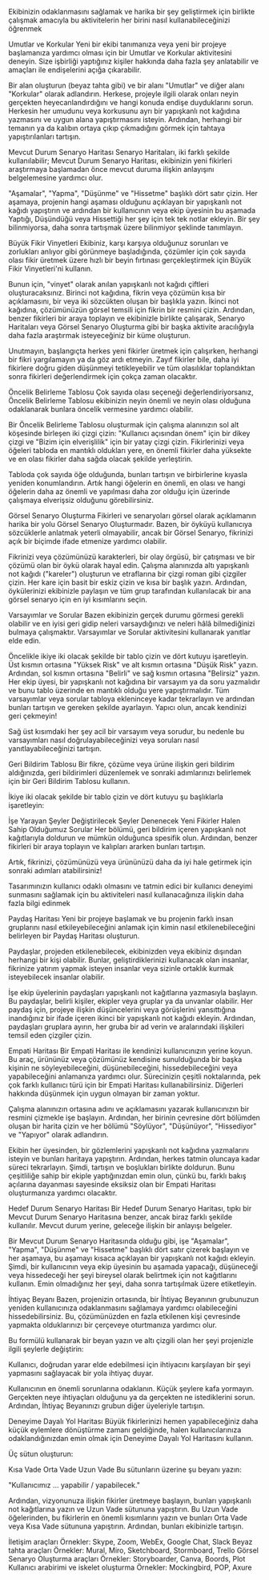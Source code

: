 Ekibinizin odaklanmasını sağlamak ve harika bir şey geliştirmek için birlikte çalışmak amacıyla bu aktivitelerin her birini nasıl kullanabileceğinizi öğrenmek

Umutlar ve Korkular
Yeni bir ekibi tanımanıza veya yeni bir projeye başlamanıza yardımcı olması için bir Umutlar ve Korkular aktivitesini deneyin. Size işbirliği yaptığınız kişiler hakkında daha fazla şey anlatabilir ve amaçları ile endişelerini açığa çıkarabilir.

Bir alan oluşturun (beyaz tahta gibi) ve bir alanı "Umutlar" ve diğer alanı "Korkular" olarak adlandırın. Herkese, projeyle ilgili olarak onları neyin gerçekten heyecanlandırdığını ve hangi konuda endişe duyduklarını sorun. Herkesin her umudunu veya korkusunu ayrı bir yapışkanlı not kağıdına yazmasını ve uygun alana yapıştırmasını isteyin. Ardından, herhangi bir temanın ya da kalıbın ortaya çıkıp çıkmadığını görmek için tahtaya yapıştırılanları tartışın.

Mevcut Durum Senaryo Haritası
Senaryo Haritaları, iki farklı şekilde kullanılabilir; Mevcut Durum Senaryo Haritası, ekibinizin yeni fikirleri araştırmaya başlamadan önce mevcut duruma ilişkin anlayışını belgelemesine yardımcı olur.

"Aşamalar", "Yapma", "Düşünme" ve "Hissetme" başlıklı dört satır çizin. Her aşamaya, projenin hangi aşaması olduğunu açıklayan bir yapışkanlı not kağıdı yapıştırın ve ardından bir kullanıcının veya ekip üyesinin bu aşamada Yaptığı, Düşündüğü veya Hissettiği her şey için tek tek notlar ekleyin. Bir şey bilinmiyorsa, daha sonra tartışmak üzere bilinmiyor şeklinde tanımlayın.

Büyük Fikir Vinyetleri
Ekibiniz, karşı karşıya olduğunuz sorunları ve zorlukları anlıyor gibi görünmeye başladığında, çözümler için çok sayıda olası fikir üretmek üzere hızlı bir beyin fırtınası gerçekleştirmek için Büyük Fikir Vinyetleri'ni kullanın.

Bunun için, "vinyet" olarak anılan yapışkanlı not kağıdı çiftleri oluşturacaksınız. Birinci not kağıdına, fikrin veya çözümün kısa bir açıklamasını, bir veya iki sözcükten oluşan bir başlıkla yazın. İkinci not kağıdına, çözümünüzün görsel temsili için fikrin bir resmini çizin. Ardından, benzer fikirleri bir araya toplayın ve ekibinizle birlikte çalışarak, Senaryo Haritaları veya Görsel Senaryo Oluşturma gibi bir başka aktivite aracılığıyla daha fazla araştırmak isteyeceğiniz bir küme oluşturun.

Unutmayın, başlangıçta herkes yeni fikirler üretmek için çalışırken, herhangi bir fikri yargılamayın ya da göz ardı etmeyin. Zayıf fikirler bile, daha iyi fikirlere doğru giden düşünmeyi tetikleyebilir ve tüm olasılıklar toplandıktan sonra fikirleri değerlendirmek için çokça zaman olacaktır.

Öncelik Belirleme Tablosu
Çok sayıda olası seçeneği değerlendiriyorsanız, Öncelik Belirleme Tablosu ekibinizin neyin önemli ve neyin olası olduğuna odaklanarak bunlara öncelik vermesine yardımcı olabilir.

Bir Öncelik Belirleme Tablosu oluşturmak için çalışma alanınızın sol alt köşesinde birleşen iki çizgi çizin: "Kullanıcı açısından önem" için bir dikey çizgi ve "Bizim için elverişlilik" için bir yatay çizgi çizin. Fikirlerinizi veya öğeleri tabloda en mantıklı oldukları yere, en önemli fikirler daha yüksekte ve en olası fikirler daha sağda olacak şekilde yerleştirin.

Tabloda çok sayıda öğe olduğunda, bunları tartışın ve birbirlerine kıyasla yeniden konumlandırın. Artık hangi öğelerin en önemli, en olası ve hangi öğelerin daha az önemli ve yapılması daha zor olduğu için üzerinde çalışmaya elverişsiz olduğunu görebilirsiniz.

Görsel Senaryo Oluşturma
Fikirleri ve senaryoları görsel olarak açıklamanın harika bir yolu Görsel Senaryo Oluşturmadır. Bazen, bir öyküyü kullanıcıya sözcüklerle anlatmak yeterli olmayabilir, ancak bir Görsel Senaryo, fikrinizi açık bir biçimde ifade etmenize yardımcı olabilir.

Fikrinizi veya çözümünüzü karakterleri, bir olay örgüsü, bir çatışması ve bir çözümü olan bir öykü olarak hayal edin. Çalışma alanınızda altı yapışkanlı not kağıdı ("kareler") oluşturun ve etraflarına bir çizgi roman gibi çizgiler çizin. Her kare için basit bir eskiz çizin ve kısa bir başlık yazın. Ardından, öykülerinizi ekibinizle paylaşın ve tüm grup tarafından kullanılacak bir ana görsel senaryo için en iyi kısımlarını seçin.

Varsayımlar ve Sorular
Bazen ekibinizin gerçek durumu görmesi gerekli olabilir ve en iyisi geri gidip neleri varsaydığınızı ve neleri hâlâ bilmediğinizi bulmaya çalışmaktır. Varsayımlar ve Sorular aktivitesini kullanarak yanıtlar elde edin.

Öncelikle ikiye iki olacak şekilde bir tablo çizin ve dört kutuyu işaretleyin. Üst kısmın ortasına "Yüksek Risk" ve alt kısmın ortasına "Düşük Risk" yazın. Ardından, sol kısmın ortasına "Belirli" ve sağ kısmın ortasına "Belirsiz" yazın. Her ekip üyesi, bir yapışkanlı not kağıdına bir varsayım ya da soru yazmalıdır ve bunu tablo üzerinde en mantıklı olduğu yere yapıştırmalıdır. Tüm varsayımlar veya sorular tabloya ekleninceye kadar tekrarlayın ve ardından bunları tartışın ve gereken şekilde ayarlayın. Yapıcı olun, ancak kendinizi geri çekmeyin!

Sağ üst kısımdaki her şey acil bir varsayım veya sorudur, bu nedenle bu varsayımları nasıl doğrulayabileceğinizi veya soruları nasıl yanıtlayabileceğinizi tartışın.

Geri Bildirim Tablosu
Bir fikre, çözüme veya ürüne ilişkin geri bildirim aldığınızda, geri bildirimleri düzenlemek ve sonraki adımlarınızı belirlemek için bir Geri Bildirim Tablosu kullanın.

İkiye iki olacak şekilde bir tablo çizin ve dört kutuyu şu başlıklarla işaretleyin:

İşe Yarayan Şeyler
Değiştirilecek Şeyler
Denenecek Yeni Fikirler
Halen Sahip Olduğumuz Sorular
Her bölümü, geri bildirim içeren yapışkanlı not kağıtlarıyla doldurun ve mümkün olduğunca spesifik olun. Ardından, benzer fikirleri bir araya toplayın ve kalıpları ararken bunları tartışın.

Artık, fikrinizi, çözümünüzü veya ürününüzü daha da iyi hale getirmek için sonraki adımları atabilirsiniz!



Tasarımınızın kullanıcı odaklı olmasını ve tatmin edici bir kullanıcı deneyimi sunmasını sağlamak için bu aktiviteleri nasıl kullanacağınıza ilişkin daha fazla bilgi edinmek

Paydaş Haritası
Yeni bir projeye başlamak ve bu projenin farklı insan gruplarını nasıl etkileyebileceğini anlamak için kimin nasıl etkilenebileceğini belirleyen bir Paydaş Haritası oluşturun.

Paydaşlar, projeden etkilenebilecek, ekibinizden veya ekibiniz dışından herhangi bir kişi olabilir. Bunlar, geliştirdiklerinizi kullanacak olan insanlar, fikrinize yatırım yapmak isteyen insanlar veya sizinle ortaklık kurmak isteyebilecek insanlar olabilir.

İşe ekip üyelerinin paydaşları yapışkanlı not kağıtlarına yazmasıyla başlayın. Bu paydaşlar, belirli kişiler, ekipler veya gruplar ya da unvanlar olabilir. Her paydaş için, projeye ilişkin düşüncelerini veya görüşlerini yansıttığına inandığınız bir ifade içeren ikinci bir yapışkanlı not kağıdı ekleyin. Ardından, paydaşları gruplara ayırın, her gruba bir ad verin ve aralarındaki ilişkileri temsil eden çizgiler çizin.

Empati Haritası
Bir Empati Haritası ile kendinizi kullanıcınızın yerine koyun. Bu araç, ürününüz veya çözümünüz kendisine sunulduğunda bir başka kişinin ne söyleyebileceğini, düşünebileceğini, hissedebileceğini veya yapabileceğini anlamanıza yardımcı olur. Sürecinizin çeşitli noktalarında, pek çok farklı kullanıcı türü için bir Empati Haritası kullanabilirsiniz. Diğerleri hakkında düşünmek için uygun olmayan bir zaman yoktur.

Çalışma alanınızın ortasına adını ve açıklamasını yazarak kullanıcınızın bir resmini çizmekle işe başlayın. Ardından, her birinin çevresine dört bölümden oluşan bir harita çizin ve her bölümü "Söylüyor", "Düşünüyor", "Hissediyor" ve "Yapıyor" olarak adlandırın.

Ekibin her üyesinden, bir gözlemlerini yapışkanlı not kağıdına yazmalarını isteyin ve bunları haritaya yapıştırın. Ardından, herkes tatmin oluncaya kadar süreci tekrarlayın. Şimdi, tartışın ve boşlukları birlikte doldurun. Bunu çeşitliliğe sahip bir ekiple yaptığınızdan emin olun, çünkü bu, farklı bakış açılarına dayanması sayesinde eksiksiz olan bir Empati Haritası oluşturmanıza yardımcı olacaktır.

Hedef Durum Senaryo Haritası
Bir Hedef Durum Senaryo Haritası, tıpkı bir Mevcut Durum Senaryo Haritasına benzer, ancak biraz farklı şekilde kullanılır. Mevcut durum yerine, geleceğe ilişkin bir anlayışı belgeler.

Bir Mevcut Durum Senaryo Haritasında olduğu gibi, işe "Aşamalar", "Yapma", "Düşünme" ve "Hissetme" başlıklı dört satır çizerek başlayın ve her aşamaya, bu aşamayı kısaca açıklayan bir yapışkanlı not kağıdı ekleyin. Şimdi, bir kullanıcının veya ekip üyesinin bu aşamada yapacağı, düşüneceği veya hissedeceği her şeyi bireysel olarak belirtmek için not kağıtlarını kullanın. Emin olmadığınız her şeyi, daha sonra tartışılmak üzere etiketleyin.

İhtiyaç Beyanı
Bazen, projenizin ortasında, bir İhtiyaç Beyanının grubunuzun yeniden kullanıcınıza odaklanmasını sağlamaya yardımcı olabileceğini hissedebilirsiniz. Bu, çözümünüzden en fazla etkilenen kişi çevresinde yapmakta olduklarınızı bir çerçeveye oturtmanıza yardımcı olur.

Bu formülü kullanarak bir beyan yazın ve altı çizgili olan her şeyi projenizle ilgili şeylerle değiştirin:

Kullanıcı, doğrudan yarar elde edebilmesi için ihtiyacını karşılayan bir şeyi yapmasını sağlayacak bir yola ihtiyaç duyar.

Kullanıcının en önemli sorunlarına odaklanın. Küçük şeylere kafa yormayın. Gerçekten neye ihtiyaçları olduğunu ya da gerçekten ne istediklerini sorun. Ardından, İhtiyaç Beyanınızı grubun diğer üyeleriyle tartışın.

Deneyime Dayalı Yol Haritası
Büyük fikirlerinizi hemen yapabileceğiniz daha küçük eylemlere dönüştürme zamanı geldiğinde, halen kullanıcılarınıza odaklandığınızdan emin olmak için Deneyime Dayalı Yol Haritasını kullanın.

Üç sütun oluşturun:

Kısa Vade
Orta Vade
Uzun Vade
Bu sütunların üzerine şu beyanı yazın:

"Kullanıcımız ... yapabilir / yapabilecek."

Ardından, vizyonunuza ilişkin fikirler üretmeye başlayın, bunları yapışkanlı not kağıtlarına yazın ve Uzun Vade sütununa yapıştırın. Bu Uzun Vade öğelerinden, bu fikirlerin en önemli kısımlarını yazın ve bunları Orta Vade veya Kısa Vade sütununa yapıştırın. Ardından, bunları ekibinizle tartışın.





İletişim araçları
Örnekler: Skype, Zoom, WebEx, Google Chat, Slack
Beyaz tahta araçları
Örnekler: Mural, Miro, Sketchboard, Stormboard, Trello
Görsel Senaryo Oluşturma araçları
Örnekler: Storyboarder, Canva, Boords, Plot
Kullanıcı arabirimi ve iskelet oluşturma 
Örnekler: Mockingbird, POP, Axure

